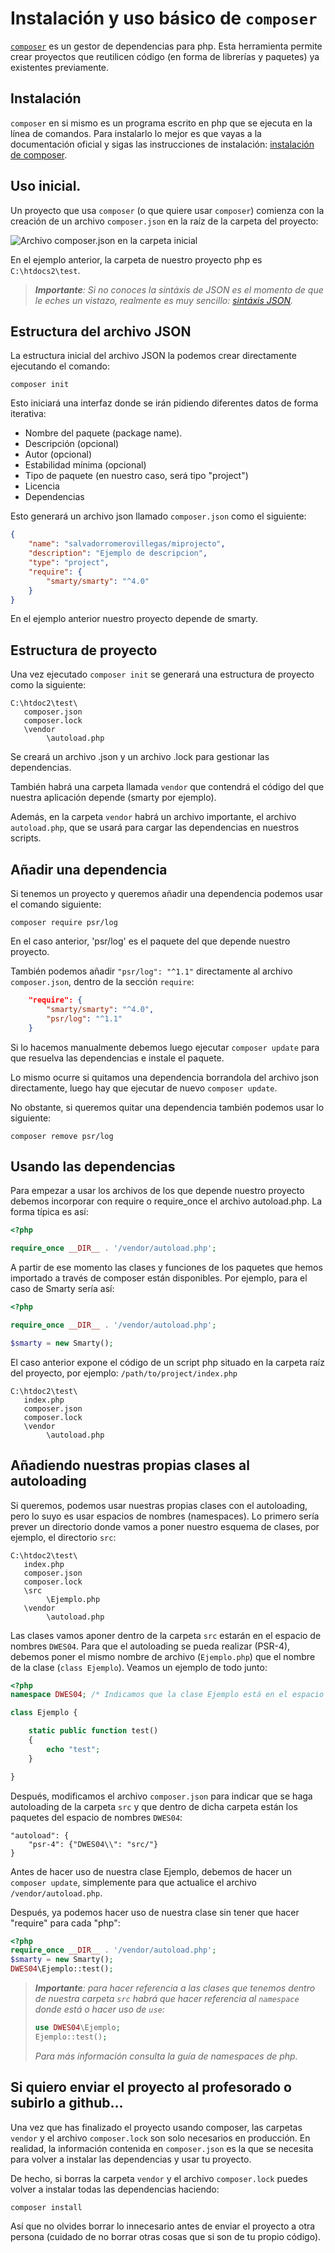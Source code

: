 # Instalación y uso básico de `composer`

[`composer`](http://getcomposer.org) es un gestor de dependencias para php. Esta herramienta permite crear proyectos que reutilicen código (en forma de librerías y paquetes) ya existentes previamente. 

## Instalación

`composer` en si mismo es un programa escrito en php que se ejecuta en la línea de comandos. Para instalarlo lo mejor es que vayas a la documentación oficial y sigas las instrucciones de instalación: [instalación de composer](https://getcomposer.org/doc/00-intro.md).

## Uso inicial.

Un proyecto que usa `composer` (o que quiere usar `composer`) comienza con la creación de un archivo `composer.json` en la raíz de la carpeta del proyecto:

![Archivo composer.json en la carpeta inicial](imgs/uso_inicial_1_composer_json_location.png) 

En el ejemplo anterior, la carpeta de nuestro proyecto php es `C:\htdocs2\test`.

> _**Importante**: Si no conoces la sintáxis de JSON es el momento de que le eches un vistazo, realmente es muy sencillo: [sintáxis JSON](https://www.w3schools.com/js/js_json_syntax.asp)._

## Estructura del archivo JSON

La estructura inicial del archivo JSON la podemos crear directamente ejecutando el comando:

```
composer init
```

Esto iniciará una interfaz donde se irán pidiendo diferentes datos de forma iterativa:

- Nombre del paquete (package name).
- Descripción (opcional)
- Autor (opcional)
- Estabilidad mínima (opcional)
- Tipo de paquete (en nuestro caso, será tipo "project")
- Licencia
- Dependencias

Esto generará un archivo json llamado `composer.json` como el siguiente:

```json
{
    "name": "salvadorromerovillegas/miprojecto",
    "description": "Ejemplo de descripcion",
    "type": "project",
    "require": {
        "smarty/smarty": "^4.0"
    }
}
```
En el ejemplo anterior nuestro proyecto depende de smarty.

## Estructura de proyecto

Una vez ejecutado `composer init` se generará una estructura de proyecto como la siguiente:

```
C:\htdoc2\test\
   composer.json
   composer.lock
   \vendor
        \autoload.php

```
Se creará un archivo .json y un archivo .lock para gestionar las dependencias. 

También habrá una carpeta llamada `vendor` que contendrá el código del que nuestra aplicación depende (smarty por ejemplo). 

Además, en la carpeta `vendor` habrá un archivo importante, el archivo `autoload.php`, que se usará para cargar las dependencias en nuestros scripts.

## Añadir una dependencia

Si tenemos un proyecto y queremos añadir una dependencia podemos usar el comando siguiente:

```
composer require psr/log
```
En el caso anterior, 'psr/log' es el paquete del que depende nuestro proyecto.

También podemos añadir `"psr/log": "^1.1"` directamente al archivo `composer.json`, dentro de la sección `require`:

```json
    "require": {
        "smarty/smarty": "^4.0",
        "psr/log": "^1.1"
    }
```
Si lo hacemos manualmente debemos luego ejecutar `composer update` para que resuelva las dependencias e instale el paquete.

Lo mismo ocurre si quitamos una dependencia borrandola del archivo json directamente, luego hay que ejecutar de nuevo `composer update`.

No obstante, si queremos quitar una dependencia también podemos usar lo siguiente:

```
composer remove psr/log
```

## Usando las dependencias

Para empezar a usar los archivos de los que depende nuestro proyecto debemos incorporar con require o require_once el archivo autoload.php. La forma típica es así:

```php
<?php

require_once __DIR__ . '/vendor/autoload.php';

```

A partir de ese momento las clases y funciones de los paquetes que hemos importado a través de composer están disponibles. Por ejemplo, para el caso de Smarty sería así:

```php
<?php

require_once __DIR__ . '/vendor/autoload.php';

$smarty = new Smarty();
```

El caso anterior expone el código de un script php situado en la carpeta raíz del proyecto, por ejemplo: `/path/to/project/index.php`

```
C:\htdoc2\test\
   index.php
   composer.json
   composer.lock
   \vendor
        \autoload.php
```

## Añadiendo nuestras propias clases al autoloading

Si queremos, podemos usar nuestras propias clases con el autoloading, pero lo suyo es usar espacios de nombres (namespaces). Lo primero sería prever un directorio donde vamos a poner nuestro esquema de clases, por ejemplo, el directorio `src`:

```
C:\htdoc2\test\
   index.php
   composer.json
   composer.lock
   \src
        \Ejemplo.php
   \vendor
        \autoload.php

```

Las clases vamos aponer dentro de la carpeta `src` estarán en el espacio de nombres `DWES04`. Para que el autoloading se pueda realizar (PSR-4), debemos poner el mismo nombre de archivo (`Ejemplo.php`) que el nombre de la clase (`class Ejemplo`). Veamos un ejemplo de todo junto:

```php
<?php
namespace DWES04; /* Indicamos que la clase Ejemplo está en el espacio de nombres DWES04 */

class Ejemplo {

    static public function test()
    {
        echo "test";
    }

}
```

Después, modificamos el archivo `composer.json` para indicar que se haga autoloading de la carpeta `src` y que dentro de dicha carpeta están los paquetes del espacio de nombres `DWES04`:

    "autoload": {
        "psr-4": {"DWES04\\": "src/"}
    }

Antes de hacer uso de nuestra clase Ejemplo, debemos de hacer un `composer update`, simplemente para que actualice el archivo `/vendor/autoload.php`.

Después, ya podemos hacer uso de nuestra clase sin tener que hacer "require" para cada "php":

```php
<?php
require_once __DIR__ . '/vendor/autoload.php';
$smarty = new Smarty();
DWES04\Ejemplo::test();
```
> _**Importante**:  para hacer referencia a las clases que tenemos dentro de nuestra carpeta `src` habrá que hacer referencia al `namespace` donde está o hacer uso de `use`:_
>```php
>use DWES04\Ejemplo;
>Ejemplo::test();
>```
>_Para más información consulta la guía de namespaces de php._

## Si quiero enviar el proyecto al profesorado o subirlo a github...

Una vez que has finalizado el proyecto usando composer, las carpetas `vendor` y el archivo `composer.lock` son solo necesarios en producción. En realidad, la información contenida en `composer.json` es la que se necesita para volver a instalar las dependencias y usar tu proyecto. 

De hecho, si borras la carpeta `vendor` y el archivo `composer.lock` puedes volver a instalar todas las dependencias haciendo:

```
composer install
```

Así que no olvides borrar lo innecesario antes de enviar el proyecto a otra persona (cuidado de no borrar otras cosas que si son de tu propio código).